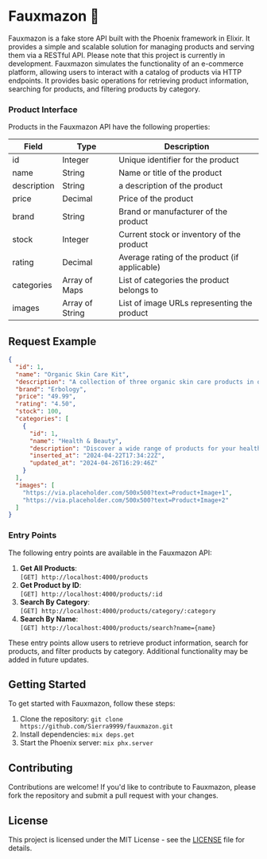 # Fauxmazon 🛒

Fauxmazon is a fake store API built with the Phoenix framework in Elixir. It provides a simple and scalable solution for managing products and serving them via a RESTful API. Please note that this project is currently in development.
Fauxmazon simulates the functionality of an e-commerce platform, allowing users to interact with a catalog of products via HTTP endpoints. It provides basic operations for retrieving product information, searching for products, and filtering products by category.

### Product Interface

Products in the Fauxmazon API have the following properties:

| Field        | Type           | Description                                         |
|--------------|----------------|-----------------------------------------------------|
| id           | Integer        | Unique identifier for the product                   |
| name         | String         | Name or title of the product                        |
| description  | String         | a description of the product                        |
| price        | Decimal        | Price of the product                                |
| brand        | String         | Brand or manufacturer of the product                |
| stock        | Integer        | Current stock or inventory of the product           |
| rating       | Decimal        | Average rating of the product (if applicable)       |
| categories   | Array of Maps  | List of categories the product belongs to           |
| images       | Array of String| List of image URLs representing the product         |
## Request Example

```json
{
  "id": 1,
  "name": "Organic Skin Care Kit",
  "description": "A collection of three organic skin care products in one kit.",
  "brand": "Erbology",
  "price": "49.99",
  "rating": "4.50",
  "stock": 100,
  "categories": [
    {
      "id": 1,
      "name": "Health & Beauty",
      "description": "Discover a wide range of products for your health and beauty needs.",
      "inserted_at": "2024-04-22T17:34:22Z",
      "updated_at": "2024-04-26T16:29:46Z"
    }
  ],
  "images": [
    "https://via.placeholder.com/500x500?text=Product+Image+1",
    "https://via.placeholder.com/500x500?text=Product+Image+2"
  ]
}
```

### Entry Points

The following entry points are available in the Fauxmazon API:

1. **Get All Products**: <br/>
  ```[GET] http://localhost:4000/products```
2. **Get Product by ID**: <br/>
  ```[GET] http://localhost:4000/products/:id```
3. **Search By Category**: <br/>
  ```[GET] http://localhost:4000/products/category/:category```
4. **Search By Name**: <br/>
   ```[GET] http://localhost:4000/products/search?name={name}```

These entry points allow users to retrieve product information, search for products, and filter products by category. Additional functionality may be added in future updates.

## Getting Started

To get started with Fauxmazon, follow these steps:

1. Clone the repository: `git clone https://github.com/Sierra9999/fauxmazon.git`
2. Install dependencies: `mix deps.get`
3. Start the Phoenix server: `mix phx.server`

## Contributing

Contributions are welcome! If you'd like to contribute to Fauxmazon, please fork the repository and submit a pull request with your changes.

## License

This project is licensed under the MIT License - see the [LICENSE](LICENSE) file for details.


